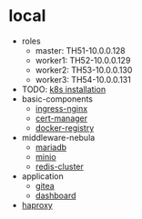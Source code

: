 #  local

* roles
    + master: TH51-10.0.0.128
    + worker1: TH52-10.0.0.129
    + worker2: TH53-10.0.0.130
    + worker3: TH54-10.0.0.131
* TODO: [k8s installation](README.md)
* basic-components
    + [ingress-nginx](basic/ingress-nginx.md)
    + [cert-manager](basic/cert-manager.md)
    + [docker-registry](basic/docker.registry.md)
* middleware-nebula
    + [mariadb](middleware-nebula/mariadb.md)
    + [minio](middleware-nebula/minio.md)
    + [redis-cluster](middleware-nebula/redis-cluster.md)
* application
    * [gitea](gitea.md)
    * [dashboard](dashboard.md)
* [haproxy](haproxy.md)
